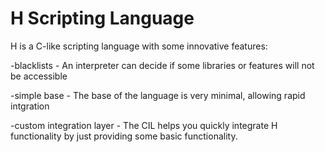 # H Scripting Language

H is a C-like scripting language with some innovative features:

-blacklists - An interpreter can decide if some libraries or features will not be accessible

-simple base - The base of the language is very minimal, allowing rapid intgration

-custom integration layer - The CIL helps you quickly integrate H functionality by just providing some basic functionality.
